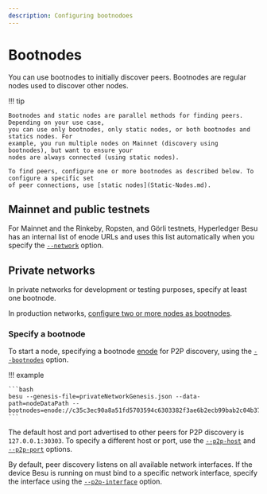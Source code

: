 ```yaml
---
description: Configuring bootnodoes
---
```


# Bootnodes

You can use bootnodes to initially discover peers.
Bootnodes are regular nodes used to discover other nodes.

!!! tip

    Bootnodes and static nodes are parallel methods for finding peers. Depending on your use case,
    you can use only bootnodes, only static nodes, or both bootnodes and statics nodes. For
    example, you run multiple nodes on Mainnet (discovery using bootnodes), but want to ensure your
    nodes are always connected (using static nodes).

    To find peers, configure one or more bootnodes as described below. To configure a specific set
    of peer connections, use [static nodes](Static-Nodes.md).

## Mainnet and public testnets

For Mainnet and the Rinkeby, Ropsten, and Görli testnets, Hyperledger Besu has an internal list of
enode URLs and uses this list automatically when you specify the
[`--network`](../../Reference/CLI/CLI-Syntax.md#network) option.

## Private networks

In private networks for development or testing purposes, specify at least one bootnode.

In production networks, [configure two or more nodes as bootnodes](../Deploy/Bootnodes.md).

### Specify a bootnode

To start a node, specifying a bootnode [enode](../../Concepts/Node-Keys.md) for P2P discovery,
using the [`--bootnodes`](../../Reference/CLI/CLI-Syntax.md#bootnodes) option.

!!! example

    ```bash
    besu --genesis-file=privateNetworkGenesis.json --data-path=nodeDataPath --bootnodes=enode://c35c3ec90a8a51fd5703594c6303382f3ae6b2ecb99bab2c04b3794f2bc3fc2631dabb0c08af795787a6c004d8f532230ae6e9925cbbefb0b28b79295d615f@127.0.0.1:30303
    ```

The default host and port advertised to other peers for P2P discovery is `127.0.0.1:30303`. To
specify a different host or port, use the
[`--p2p-host`](../../Reference/CLI/CLI-Syntax.md#p2p-host) and
[`--p2p-port`](../../Reference/CLI/CLI-Syntax.md#p2p-port) options.

By default, peer discovery listens on all available network interfaces. If the device Besu is
running on must bind to a specific network interface, specify the interface using the
[`--p2p-interface`](../../Reference/CLI/CLI-Syntax.md#p2p-interface) option.
